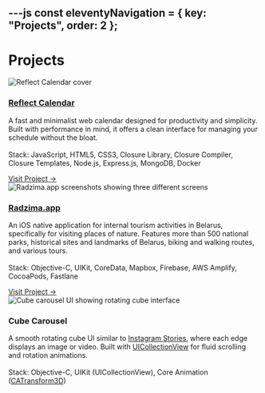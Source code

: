 ---js
const eleventyNavigation = {
	key: "Projects",
	order: 2
};
---
# Projects

<div class="projects-grid">
	<div class="project-card">
		<div class="project-cover">
			<picture>
				<source type="image/webp" srcset="/img/reflect-cover-1000.webp 1x, /img/reflect-cover-2000.webp 2x, /img/reflect-cover-3000.webp 3x">
				<source type="image/png" srcset="/img/reflect-cover-1000.png 1x, /img/reflect-cover-2000.png 2x, /img/reflect-cover-3000.png 3x">
				<img src="/img/reflect-cover-1000.png" alt="Reflect Calendar cover">
			</picture>
		</div>
		<div class="project-content">
			<h3 class="project-title"><a href="https://reflectcal.com/guest" target="_blank">Reflect Calendar</a></h3>
			<p class="project-description">A fast and minimalist web calendar designed for productivity and simplicity. Built with performance in mind, it offers a clean interface for managing your schedule without the bloat.<br><br>Stack: JavaScript, HTML5, CSS3, Closure Library, Closure Compiler, Closure Templates, Node.js, Express.js, MongoDB, Docker</p>
			<a href="https://reflectcal.com/guest" class="project-link" target="_blank">Visit Project →</a>
		</div>
	</div>
	<div class="project-card">
		<div class="project-cover">
			<picture>
				<source type="image/webp" srcset="/img/radzima-cover-1000.webp 1x, /img/radzima-cover-2000.webp 2x, /img/radzima-cover-3000.webp 3x">
				<source type="image/png" srcset="/img/radzima-cover-1000.png 1x, /img/radzima-cover-2000.png 2x, /img/radzima-cover-3000.png 3x">
				<img src="/img/radzima-cover-1000.png" alt="Radzima.app screenshots showing three different screens">
			</picture>
		</div>
		<div class="project-content">
			<h3 class="project-title"><a href="https://radzima.app/" target="_blank">Radzima.app</a></h3>
			<p class="project-description">An iOS native application for internal tourism activities in Belarus, specifically for visiting places of nature. Features more than 500 national parks, historical sites and landmarks of Belarus, biking and walking routes, and various tours.<br><br>Stack: Objective-C, UIKit, CoreData, Mapbox, Firebase, AWS Amplify, CocoaPods, Fastlane</p>
			<a href="https://radzima.app/" class="project-link" target="_blank">Visit Project →</a>
		</div>
	</div>
	<div class="project-card">
		<div class="project-cover">
			<picture>
				<source type="image/webp" srcset="/img/cube-carousel-cover-1000.webp 1x, /img/cube-carousel-cover-2000.webp 2x, /img/cube-carousel-cover-3000.webp 3x">
				<source type="image/png" srcset="/img/cube-carousel-cover-1000.png 1x, /img/cube-carousel-cover-2000.png 2x, /img/cube-carousel-cover-3000.png 3x">
				<img src="/img/cube-carousel-cover-1000.png" alt="Cube carousel UI showing rotating cube interface">
			</picture>
		</div>
		<div class="project-content">
			<h3 class="project-title">Cube Carousel</h3>
			<p class="project-description">A smooth rotating cube UI similar to <a href="https://about.instagram.com/blog/announcements/introducing-instagram-stories" target="_blank">Instagram Stories</a>, where each edge displays an image or video. Built with <a href="https://developer.apple.com/documentation/uikit/uicollectionview" target="_blank">UICollectionView</a> for fluid scrolling and rotation animations.<br><br>Stack: Objective-C, UIKit (UICollectionView), Core Animation (<a href="https://developer.apple.com/documentation/quartzcore/catransform3d?language=objc" target="_blank">CATransform3D</a>)</p>
		</div>
	</div>
</div>

